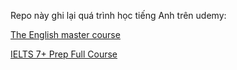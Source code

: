 
Repo này ghi lại quá trình học tiếng Anh trên udemy:

[The English master course](https://udemy.com/course/learn-english-grammar-online)

[IELTS 7+ Prep Full Course](https://www.udemy.com/course/ielts-band-7-preparation-course)
